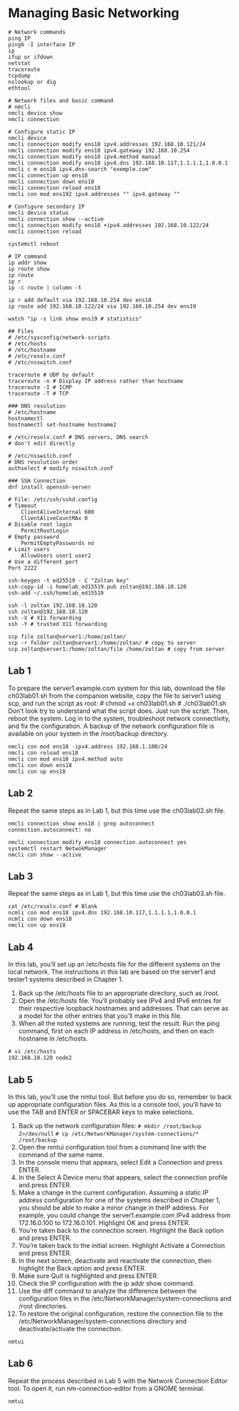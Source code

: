# Managing Basic Networking

```shell
# Network commands
ping IP
ping6 -I interface IP
ip
ifup or ifdown
netstat
traceroute
tcpdump
nslookup or dig
ethtool

# Network files and basic command
# nmcli
nmcli device show
nmcli connection

# Configure static IP
nmcli device
nmcli connection modify ens18 ipv4.addresses 192.168.10.121/24
nmcli connection modify ens18 ipv4.gateway 192.168.10.254
nmcli connection modify ens18 ipv4.method manual
nmcli connection modify ens18 ipv4.dns 192.168.10.117,1.1.1.1,1.0.0.1
nmcli c m ens18 ipv4.dns-search "exemple.com"
nmcli connection up ens18
nmcli connection down ens18
nmcli connection reload ens18
nmcli con mod ens192 ipv4.addresses "" ipv4.gateway ""

# Configure secondary IP
nmcli device status
nmcli connection show --active
nmcli connection modify ens18 +ipv4.addresses 192.168.10.122/24
nmcli connection reload

systemctl reboot

# IP command
ip addr show
ip route show
ip route
ip r
ip -c route | column -t

ip r add default via 192.168.10.254 dev ens18
ip route add 192.168.10.122/24 via 192.168.10.254 dev ens19

watch "ip -s link show ens19 # statistics"

## Files
# /etc/sysconfig/network-scripts
# /etc/hosts
# /etc/hostname
# /etc/resolv.conf
# /etc/nsswitch.conf

traceroute # UDP by default
traceroute -n # Display IP address rather than hostname
traceroute -I # ICMP
traceroute -T # TCP

### DNS resolution
# /etc/hostname
hostnamectl
hostnamectl set-hostname hostname2

# /etc/resolv.conf # DNS servers, DNS search
# don't edit directly

# /etc/nsswitch.conf
# DNS resolution order
authselect # modify nsswitch.conf

### SSH Connection
dnf install openssh-server

# File: /etc/ssh/sshd.config
# Timeout
    ClientAliveInternal 600
    ClientAliveCountMAx 0
# Disable root login
    PermitRootLogin
# Empty password
    PermitEmptyPasswords no
# Limit users
    AllowUsers user1 user2
# Use a different port
Port 2222

ssh-keygen -t ed25519 - C "Zoltan key"
ssh-copy-id -i homelab_ed15519.pub zoltan@192.168.10.120
ssh-add ~/.ssh/homelab_ed15519

ssh -l zoltan 192.168.10.120
ssh zoltan@192.168.10.120
ssh -X # X11 forwarding
ssh -Y # trusted X11 forwarding

scp file zoltan@server1:/home/zoltan/
scp -r folder zoltan@server1:/home/zoltan/ # copy to server
scp zoltan@server1:/home/zoltan/file /home/zoltan # copy from server
```

## Lab 1

To prepare the server1.example.com system for this lab, download the file ch03lab01.sh from the companion website, copy the file to server1 using scp, and run the script as root:
    # chmod +x ch03lab01.sh
    # ./ch03lab01.sh
Don’t look try to understand what the script does. Just run the script. Then, reboot the system.
Log in to the system, troubleshoot network connectivity, and fix the configuration.
A backup of the network configuration file is available on your system in the /root/backup directory.

```Shell
nmcli con mod ens18 -ipv4.address 192.168.1.100/24
nmcli con reload ens18
nmcli con mod ens18 ipv4.method auto
nmcli con down ens18
nmcli con up ens18
```

## Lab 2

Repeat the same steps as in Lab 1, but this time use the ch03lab02.sh file.

```Shell
nmcli connection show ens18 | grep autoconnect
connection.autoconnect: no

nmcli connection modify ens18 connection.autoconnect yes
systemctl restart NetwokManager
nmcli con show --active
```

## Lab 3

Repeat the same steps as in Lab 1, but this time use the ch03lab03.sh file.

```Shell
cat /etc/resolv.conf # Blank
ncmli con mod ens18 ipv4.dns 192.168.10.117,1.1.1.1,1.0.0.1
ncmli con down ens18
nmcli con up ens18
```

## Lab 4

In this lab, you’ll set up an /etc/hosts file for the different systems on the local network. The instructions in this lab are based on the server1 and tester1 systems described in Chapter 1.

1. Back up the /etc/hosts file to an appropriate directory, such as /root.
2. Open the /etc/hosts file. You’ll probably see IPv4 and IPv6 entries for their respective loopback hostnames and addresses. That can serve as a model for the other entries that you’ll make in this file.
3. When all the noted systems are running, test the result. Run the ping command, first on each IP address in /etc/hosts, and then on each hostname in /etc/hosts.

```Shell
# vi /etc/hosts
192.168.10.120 node2
```

## Lab 5

In this lab, you’ll use the nmtui tool. But before you do so, remember to back up appropriate configuration files. As this is a console tool, you’ll have to use the TAB and ENTER or SPACEBAR keys to make selections.

1. Back up the network configuration files:
    `# mkdir /root/backup 2>/dev/null`
    `# cp /etc/NetworkManager/system-connections/* /root/backup`
2. Open the nmtui configuration tool from a command line with the command of the same name.
3. In the console menu that appears, select Edit a Connection and press ENTER.
4. In the Select A Device menu that appears, select the connection profile and press ENTER.
5. Make a change in the current configuration. Assuming a static IP address configuration for one of the systems described in Chapter 1, you should be able to make a minor change in theIP address. For example, you could change the server1.example.com IPv4 address from 172.16.0.100 to 172.16.0.101. Highlight OK and press ENTER.
6. You’re taken back to the connection screen. Highlight the Back option and press ENTER.
7. You’re taken back to the initial screen. Highlight Activate a Connection and press ENTER.
8. In the next screen, deactivate and reactivate the connection, then highlight the Back option and press ENTER.
9. Make sure Quit is highlighted and press ENTER.
10. Check the IP configuration with the ip addr show command.
11. Use the diff command to analyze the difference between the configuration files in the /etc/NetworkManager/system-connections and /root directories.
12. To restore the original configuration, restore the connection file to the /etc/NetworkManager/system-connections directory and deactivate/activate the connection.

```Shell
nmtui
```

## Lab 6

Repeat the process described in Lab 5 with the Network Connection Editor tool. To open it, run nm-connection-editor from a GNOME terminal.

```Shell
nmtui
```
